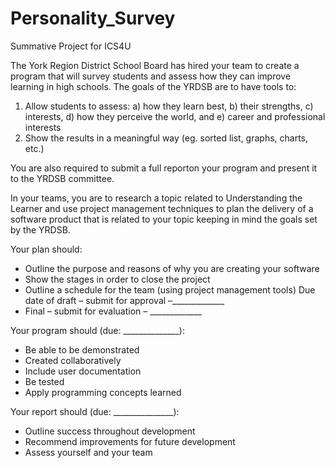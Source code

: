 Personality_Survey
==================

Summative Project for ICS4U

The York Region District School Board has hired your team to create a program that will survey students and assess how they can improve learning in high schools.  The goals of the YRDSB are to have tools to:

1.	Allow students to assess: a) how they learn best, b) their strengths, c) interests, d) how they perceive the world, and e) career and professional interests
2.	Show the results in a meaningful way (eg. sorted list, graphs, charts, etc.)

You are also required to submit a full reporton your program and present it to the YRDSB committee.

In your teams, you are to research a topic related to Understanding the Learner and use project management techniques to plan the delivery of a software product that is related to your topic keeping in mind the goals set by the YRDSB. 

Your plan should:
-	Outline the purpose and reasons of why you are creating your software
-	Show the stages in order to close the project
-	Outline a schedule for the team (using project management tools)
Due date of draft – submit for approval –_____________
-	Final – submit for evaluation – _____________

Your program should (due: ______________):
-	Be able to be demonstrated
-	Created collaboratively
-	Include user documentation
-	Be tested
-	Apply programming concepts learned

Your report should (due: _______________):
-	Outline success throughout development
-	Recommend improvements for future development
-	Assess yourself and your team

